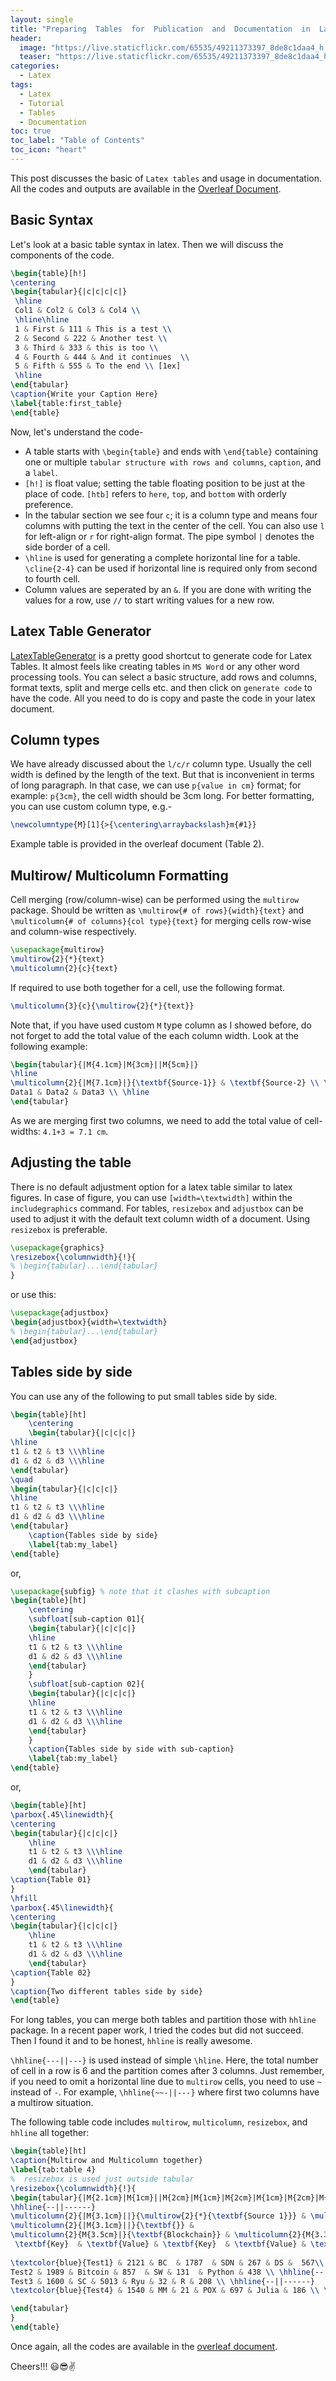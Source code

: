 ```yaml
---
layout: single
title: "Preparing  Tables  for  Publication  and  Documentation  in  Latex"
header:
  image: "https://live.staticflickr.com/65535/49211373397_8de8c1daa4_h.jpg"
  teaser: "https://live.staticflickr.com/65535/49211373397_8de8c1daa4_h.jpg"
categories:
  - Latex
tags:
  - Latex
  - Tutorial
  - Tables
  - Documentation
toc: true
toc_label: "Table of Contents"
toc_icon: "heart"
---
```


This post discusses the basic of `Latex tables` and usage in documentation. All the codes and outputs are available in the [Overleaf Document](https://www.overleaf.com/read/nybtcgkxdjhd).


## Basic Syntax
Let's look at a basic table syntax in latex. Then we will discuss the components of the code.
```latex
\begin{table}[h!]
\centering
\begin{tabular}{|c|c|c|c|} 
 \hline
 Col1 & Col2 & Col3 & Col4 \\
 \hline\hline
 1 & First & 111 & This is a test \\ 
 2 & Second & 222 & Another test \\
 3 & Third & 333 & this is too \\
 4 & Fourth & 444 & And it continues  \\
 5 & Fifth & 555 & To the end \\ [1ex] 
 \hline
\end{tabular}
\caption{Write your Caption Here}
\label{table:first_table}
\end{table}
```
Now, let's understand the code-
* A table starts with `\begin{table}` and ends with `\end{table}` containing one or multiple `tabular structure with rows and columns`, `caption`, and a `label`. 
* `[h!]` is float value; setting the table floating position to be just at the place of code. `[htb]` refers to `here`, `top`, and `bottom` with orderly preference. 
* In the tabular section we see four `c`; it is a column type and means four columns with putting the text in the center of the cell.  You can also use `l` for left-align or `r` for right-align format. The pipe symbol `|` denotes the side border of a cell. 
* `\hline` is used for generating a complete horizontal line for a table. `\cline{2-4}` can be used if horizontal line is required only from second to fourth cell.
* Column values are seperated by an `&`. If you are done with writing the values for a row, use `//` to start writing values for a new row.

## Latex Table Generator
[LatexTableGenerator](https://www.tablesgenerator.com/latex_tables) is a pretty good shortcut to generate code for Latex Tables. It almost feels like creating tables in `MS Word` or any other word processing tools. You can select a basic structure, add rows and columns, format texts, split and merge cells etc. and then click on `generate code` to have the code. All you need to do is copy and paste the code in your latex document.

##  Column types
We have already discussed about the `l/c/r` column type. Usually the cell width is defined by the length of the text. But that is inconvenient in terms of long paragraph. In that case, we can use `p{value in cm}` format; for example: `p{3cm}`, the cell width should be 3cm long. For better formatting, you can use custom column type, e.g.- 
```latex
\newcolumntype{M}[1]{>{\centering\arraybackslash}m{#1}}
```
Example table is provided in the overleaf document (Table 2).

## Multirow/ Multicolumn Formatting
Cell merging (row/column-wise) can be performed using the `multirow` package. Should be written as `\multirow{# of rows}{width}{text}` and `\multicolumn{# of columns}{col type}{text}` for merging cells row-wise and column-wise respectively.
```latex
\usepackage{multirow}
\multirow{2}{*}{text}
\multicolumn{2}{c}{text}
```
If required to use both together for a cell, use the following format.
```latex
\multicolumn{3}{c}{\multirow{2}{*}{text}}
```
Note that, if you have used custom `M` type column as I showed before, do not forget to add the total value of the each column width. Look at the following example:
```latex
\begin{tabular}{|M{4.1cm}|M{3cm}||M{5cm}|}
\hline
\multicolumn{2}{|M{7.1cm}|}{\textbf{Source-1}} & \textbf{Source-2} \\ \hline \hline
Data1 & Data2 & Data3 \\ \hline
\end{tabular}
```
As we are merging first two columns, we need to add the total value of cell-widths: `4.1+3 = 7.1 cm`.

## Adjusting the table
There is no default adjustment option for a latex table similar to latex figures. In case of figure, you can use `[width=\textwidth]` within the `includegraphics` command. For tables, `resizebox` and `adjustbox` can be used to adjust it with the default text column width of a document. Using `resizebox` is preferable.
```latex
\usepackage{graphics}
\resizebox{\columnwidth}{!}{
% \begin{tabular}...\end{tabular}
}
```
or use this:
```latex
\usepackage{adjustbox}
\begin{adjustbox}{width=\textwidth}
% \begin{tabular}...\end{tabular}
\end{adjustbox}
```

## Tables side by side
You can use any of the following to put small tables side by side.
```latex
\begin{table}[ht]
    \centering
    \begin{tabular}{|c|c|c|}
\hline
t1 & t2 & t3 \\\hline
d1 & d2 & d3 \\\hline
\end{tabular}
\quad
\begin{tabular}{|c|c|c|}
\hline
t1 & t2 & t3 \\\hline
d1 & d2 & d3 \\\hline
\end{tabular}
    \caption{Tables side by side}
    \label{tab:my_label}
\end{table}
```
or,
```latex
\usepackage{subfig} % note that it clashes with subcaption
\begin{table}[ht]
    \centering
    \subfloat[sub-caption 01]{
    \begin{tabular}{|c|c|c|}
    \hline
    t1 & t2 & t3 \\\hline
    d1 & d2 & d3 \\\hline
    \end{tabular}
    }
    \subfloat[sub-caption 02]{
    \begin{tabular}{|c|c|c|}
    \hline
    t1 & t2 & t3 \\\hline
    d1 & d2 & d3 \\\hline
    \end{tabular}
    }
    \caption{Tables side by side with sub-caption}
    \label{tab:my_label}
\end{table}
```
or,
```latex
\begin{table}[ht]
\parbox{.45\linewidth}{
\centering
\begin{tabular}{|c|c|c|}
    \hline
    t1 & t2 & t3 \\\hline
    d1 & d2 & d3 \\\hline
    \end{tabular}
\caption{Table 01}
}
\hfill
\parbox{.45\linewidth}{
\centering
\begin{tabular}{|c|c|c|}
    \hline
    t1 & t2 & t3 \\\hline
    d1 & d2 & d3 \\\hline
    \end{tabular}
\caption{Table 02}
}
\caption{Two different tables side by side}
\end{table}
```

For long tables, you can merge both tables and partition those with `hhline` package. In a recent paper work, I tried the codes but did not succeed. Then I found it and to be honest, `hhline` is really awesome. 

`\hhline{---||---}` is used instead of simple `\hline`. Here, the total number of cell in a row is 6 and the partition comes after 3 columns. Just remember, if you need to omit a horizontal line due to `multirow` cells, you need to use `~` instead of `-`. For example, `\hhline{~~-||---}` where first two columns have a multirow situation.

The following table code includes `multirow`, `multicolumn`, `resizebox`, and `hhline` all together:
```latex
\begin{table}[ht]
\caption{Multirow and Multicolumn together}
\label{tab:table 4}
%  resizebox is used just outside tabular
\resizebox{\columnwidth}{!}{
\begin{tabular}{|M{2.1cm}|M{1cm}||M{2cm}|M{1cm}|M{2cm}|M{1cm}|M{2cm}|M{1cm}|}
\hhline{--||------}
\multicolumn{2}{|M{3.1cm}||}{\multirow{2}{*}{\textbf{Source 1}}} & \multicolumn{6}{M{10.3cm}|}{\textbf{Source 2}} \\ \hhline{~~||------}\hhline{~~||------}
\multicolumn{2}{|M{3.1cm}||}{\textbf{}} &
\multicolumn{2}{M{3.5cm}|}{\textbf{Blockchain}} & \multicolumn{2}{M{3.3cm}|}{\textbf{SDN}} & \multicolumn{2}{M{3.5cm}|}{\textbf{Data Science}} \\ \hhline{--||------}
 \textbf{Key}  & \textbf{Value} & \textbf{Key}  & \textbf{Value} & \textbf{Key}& \textbf{Value} & \textbf{Key} & \textbf{Value} \\ \hhline{--||------}\hhline{--||------}
 
\textcolor{blue}{Test1} & 2121 & BC  & 1787  & SDN & 267 & DS &  567\\ \hhline{--||------}
Test2 & 1989 & Bitcoin & 857  & SW & 131  & Python & 438 \\ \hhline{--||------}
Test3 & 1600 & SC & 5013 & Ryu & 32 & R & 208 \\ \hhline{--||------}
\textcolor{blue}{Test4} & 1540 & MM & 21 & POX & 697 & Julia & 186 \\ \hhline{--||------}

\end{tabular}
}
\end{table}
```

Once again, all the codes are available in the [overleaf document](https://www.overleaf.com/read/nybtcgkxdjhd). 

Cheers!!! :smiley::sunglasses::v:
<!--stackedit_data:
eyJoaXN0b3J5IjpbLTcxNzg2NDYxNiwtMTc4MTI1MTAyOSwyMT
cxNDE3OTIsMTIxNjY5MTgyMiwtMTMwMDkxNTg3NywxMTcwODkw
OTgsLTYwNTIxMjk4OSw5ODE1MjcxMjQsMjUyOTI1OTYwLDUxMT
M3MDg3OSw0MDk3NDczNDEsLTU5ODYwMDkxMCwxNTY2MDczNzEw
XX0=
-->